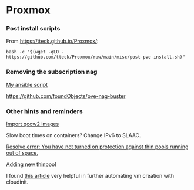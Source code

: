 # Proxmox

### Post install scripts

From <https://tteck.github.io/Proxmox/>:

`bash -c "$(wget -qLO - https://github.com/tteck/Proxmox/raw/main/misc/post-pve-install.sh)"`

### Removing the subscription nag

[My ansible script](https://github.com/sachapan/ansible/blob/main/playbooks/proxmox-nag.yml)

https://github.com/foundObjects/pve-nag-buster

### Other hints and reminders

[Import qcow2 images](https://ostechnix.com/import-qcow2-into-proxmox/)

Slow boot times on containers?  Change IPv6 to SLAAC.

[Resolve error: You have not turned on protection against thin pools running out of space.](https://www.thegeekdiary.com/how-to-enable-the-automatic-extension-for-a-thin-lvm-volume/)

[Adding new thinpool](https://www.diytechguru.com/2020/12/12/create-lvm-thin-pool-in-proxmox/)

I found [this article](https://static.xtremeownage.com/blog/2024/proxmox---debian-cloud-init-templates/#clone) very helpful in further automating vm creation with cloudinit.
